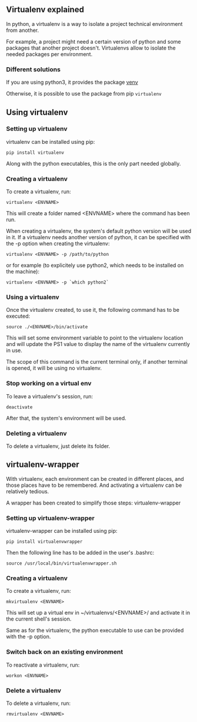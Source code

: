## Virtualenv explained

In python, a virtualenv is a way to isolate a project technical environment
from another.

For example, a project might need a certain version of python and some packages
that another project doesn't. Virtualenvs allow to isolate the needed packages
per environment.

### Different solutions

If you are using python3, it provides the package [venv](https://docs.python.org/3/library/venv.html#module-venv)

Otherwise, it is possible to use the package from pip ```virtualenv```

## Using virtualenv

### Setting up virtualenv

virtualenv can be installed using pip:

	pip install virtualenv

Along with the python executables, this is the only part needed globally.

### Creating a virtualenv

To create a virtualenv, run:

	virtualenv <ENVNAME>

This will create a folder named &lt;ENVNAME&gt; where the command has been run.

When creating a virtualenv, the system's default python version will be used in
it. If a virtualenv needs another version of python, it can be specified with
the -p option when creating the virtualenv:

	virtualenv <ENVNAME> -p /path/to/python

or for example (to explicitely use python2, which needs to be installed on the
machine):

	virtualenv <ENVNAME> -p `which python2`

### Using a virtualenv

Once the virtualenv created, to use it, the following command has to be
executed:

	source ./<ENVNAME>/bin/activate

This will set some environment variable to point to the virtualenv location and
will update the PS1 value to display the name of the virtualenv currently in
use.

The scope of this command is the current terminal only, if another terminal is
opened, it will be using no virtualenv.

### Stop working on a virtual env

To leave a virtualenv's session, run:

	deactivate

After that, the system's environment will be used.

### Deleting a virtualenv

To delete a virtualenv, just delete its folder.

## virtualenv-wrapper

With virtualenv, each environment can be created in different places, and those
places have to be remembered. And activating a virtualenv can be relatively
tedious.

A wrapper has been created to simplify those steps: virtualenv-wrapper

### Setting up virtualenv-wrapper

virtualenv-wrapper can be installed using pip:

	pip install virtualenvwrapper

Then the following line has to be added in the user's .bashrc:

	source /usr/local/bin/virtualenvwrapper.sh

### Creating a virtualenv

To create a virtualenv, run:

	mkvirtualenv <ENVNAME>

This will set up a virtual env in ~/virtualenvs/&lt;ENVNAME&gt;/ and activate it in the
current shell's session.

Same as for the virtualenv, the python executable to use can be provided with
the -p option.

### Switch back on an existing environment

To reactivate a virtualenv, run:

	workon <ENVNAME>

### Delete a virtualenv

To delete a virtualenv, run:

	rmvirtualenv <ENVNAME>
